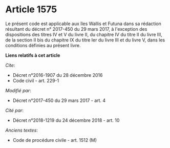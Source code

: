 # Article 1575

Le présent code est applicable aux îles Wallis et Futuna dans sa rédaction résultant du décret n° 2017-450 du 29 mars 2017, à
l'exception des dispositions des titres IV et V du livre II, du chapitre IV du titre II du livre III, de la section II bis du
chapitre IX du titre Ier du livre III et du livre V, dans les conditions définies au présent livre.

**Liens relatifs à cet article**

_Cite_:

  - Décret n°2016-1907 du 28 décembre 2016
  - Code civil - art. 229-1

_Modifié par_:

  - Décret n°2017-450 du 29 mars 2017 - art. 4

_Cité par_:

  - Décret n°2018-1219 du 24 décembre 2018 - art. 10

_Anciens textes_:

  - Code de procédure civile - art. 1512 (M)
